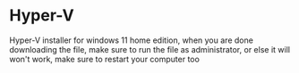 # Hyper-V
Hyper-V installer for windows 11 home edition, when you are done downloading the file, make sure to run the file as administrator, or else it will won't work, make sure to restart your computer too
